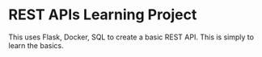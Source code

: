 # REST APIs Learning Project

This uses Flask, Docker, SQL to create a basic REST API. This is simply to learn the basics. 